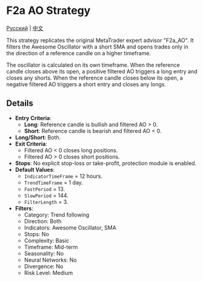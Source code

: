 # F2a AO Strategy
[Русский](README_ru.md) | [中文](README_cn.md)

This strategy replicates the original MetaTrader expert advisor "F2a_AO". It filters the Awesome Oscillator with a short SMA and opens trades only in the direction of a reference candle on a higher timeframe.

The oscillator is calculated on its own timeframe. When the reference candle closes above its open, a positive filtered AO triggers a long entry and closes any shorts. When the reference candle closes below its open, a negative filtered AO triggers a short entry and closes any longs.

## Details

- **Entry Criteria**:
  - **Long**: Reference candle is bullish and filtered AO > 0.
  - **Short**: Reference candle is bearish and filtered AO < 0.
- **Long/Short**: Both.
- **Exit Criteria**:
  - Filtered AO < 0 closes long positions.
  - Filtered AO > 0 closes short positions.
- **Stops**: No explicit stop-loss or take-profit, protection module is enabled.
- **Default Values**:
  - `IndicatorTimeFrame` = 12 hours.
  - `TrendTimeFrame` = 1 day.
  - `FastPeriod` = 13.
  - `SlowPeriod` = 144.
  - `FilterLength` = 3.
- **Filters**:
  - Category: Trend following
  - Direction: Both
  - Indicators: Awesome Oscillator, SMA
  - Stops: No
  - Complexity: Basic
  - Timeframe: Mid-term
  - Seasonality: No
  - Neural Networks: No
  - Divergence: No
  - Risk Level: Medium
